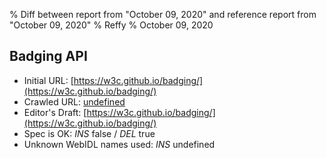 % Diff between report from "October 09, 2020" and reference report from "October 09, 2020"
% Reffy
% October 09, 2020

## Badging API

- Initial URL: [https://w3c.github.io/badging/](https://w3c.github.io/badging/)
- Crawled URL: [undefined](undefined)
- Editor's Draft: [https://w3c.github.io/badging/](https://w3c.github.io/badging/)
- Spec is OK: *INS* false / *DEL* true
- Unknown WebIDL names used: *INS* undefined


